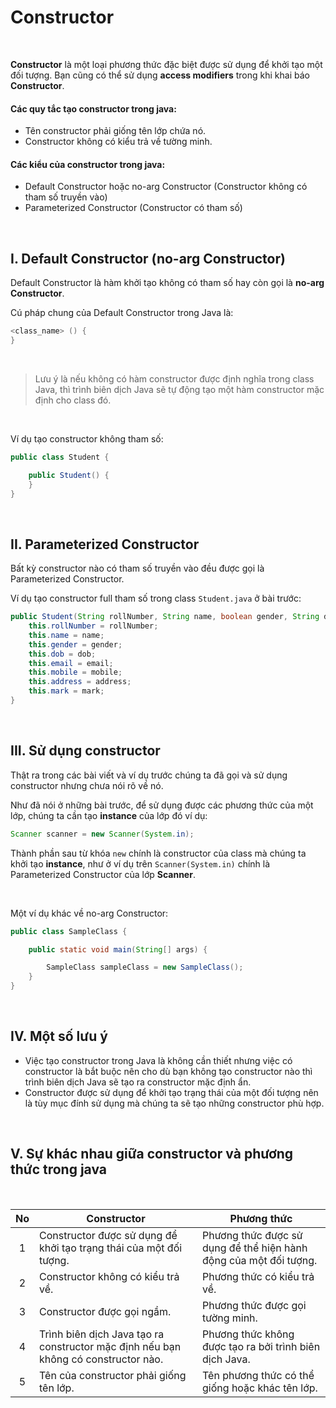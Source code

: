 # Constructor 

<br />

**Constructor** là một loại phương thức đặc biệt được sử dụng để khởi tạo một đối tượng. Bạn cũng có thể sử dụng **access modifiers** trong khi khai báo **Constructor**.

#### Các quy tắc tạo constructor trong java:
- Tên constructor phải giống tên lớp chứa nó.
- Constructor không có kiểu trả về tường minh.

#### Các kiểu của constructor trong java:
- Default Constructor hoặc no-arg Constructor (Constructor không có tham số truyền vào)
- Parameterized Constructor (Constructor có tham số)

<br />

## I. Default Constructor (no-arg Constructor)

Default Constructor là hàm khởi tạo không có tham số hay còn gọi là **no-arg Constructor**.

Cú pháp chung của Default Constructor trong Java là:
```java
<class_name> () {
}
```

<br />

> Lưu ý là nếu không có hàm constructor được định nghĩa trong class Java, thì trình biên dịch Java sẽ tự động tạo một hàm constructor mặc định cho class đó.

<br />

Ví dụ tạo constructor không tham số:
```java
public class Student {

    public Student() {
    }
}
```

<br />

## II. Parameterized Constructor

Bất kỳ constructor nào có tham số truyền vào đều được gọi là Parameterized Constructor.

Ví dụ tạo constructor full tham số trong class `Student.java` ở bài trước:
```java
public Student(String rollNumber, String name, boolean gender, String dob, String email, String mobile, String address, double mark) {
    this.rollNumber = rollNumber;
    this.name = name;
    this.gender = gender;
    this.dob = dob;
    this.email = email;
    this.mobile = mobile;
    this.address = address;
    this.mark = mark;
}
```

<br />

## III. Sử dụng constructor

Thật ra trong các bài viết và ví dụ trước chúng ta đã gọi và sử dụng constructor nhưng chưa nói rõ về nó. 

Như đã nói ở những bài trước, để sử dụng được các phương thức của một lớp, chúng ta cần tạo **instance** của lớp đó ví dụ:

```java
Scanner scanner = new Scanner(System.in);
```

Thành phần sau từ khóa `new` chính là constructor của class mà chúng ta khởi tạo **instance**, như ở ví dụ trên `Scanner(System.in)` chính là Parameterized Constructor của lớp **Scanner**.

<br />

Một ví dụ khác về no-arg Constructor:
```java
public class SampleClass {

    public static void main(String[] args) {

        SampleClass sampleClass = new SampleClass();
    }
}
```

<br />

## IV. Một số lưu ý

- Việc tạo constructor trong Java là không cần thiết nhưng việc có constructor là bắt buộc nên cho dù bạn không tạo constructor nào thì trình biên dịch Java sẽ tạo ra constructor mặc định ẩn.
- Constructor được sử dụng để khởi tạo trạng thái của một đối tượng nên là tùy mục đính sử dụng mà chúng ta sẽ tạo những constructor phù hợp.

<br />

## V. Sự khác nhau giữa constructor và phương thức trong java

<br />

| No | Constructor | Phương thức |
|:--:|-------------|-------------|
|  1 | Constructor được sử dụng để khởi tạo trạng thái của một đối tượng. | Phương thức được sử dụng để thể hiện hành động của một đối tượng. |
|  2 | Constructor không có kiểu trả về. | Phương thức có kiểu trả về. |
|  3 | Constructor được gọi ngầm. | Phương thức được gọi tường minh. |
|  4 | Trình biên dịch Java tạo ra constructor mặc định nếu bạn không có constructor nào. | Phương thức không được tạo ra bởi trình biên dịch Java. |
|  5 | Tên của constructor phải giống tên lớp. | Tên phương thức có thể giống hoặc khác tên lớp. |


<br />

